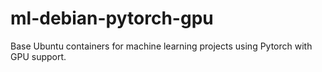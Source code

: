 # ml-debian-pytorch-gpu
Base Ubuntu containers for machine learning projects using Pytorch with GPU support.
